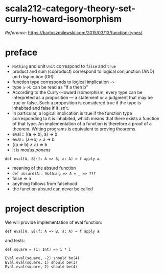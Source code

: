 # scala212-category-theory-set-curry-howard-isomorphism
_Reference_: https://bartoszmilewski.com/2015/03/13/function-types/

# preface
* `Nothing` and unit `Unit` correspond to `false` and `true`
* product and sum (coproduct) correspond to logical conjunction (AND) and disjunction (OR)
* function type corresponds to logical implication `->`
* type `a->b` can be read as "if a then b"
* According to the Curry-Howard isomorphism, every type can be interpreted as a 
proposition — a statement or a judgment that may be true or false. Such a proposition is considered true if the 
type is inhabited and false if it isn’t.
* In particular, a logical implication is true if the function type corresponding to it is inhabited, which means 
that there exists a function of that type. An implementation of a function is therefore a proof of a theorem. 
Writing programs is equivalent to proving theorems.
* eval :: ((a -> b), a) -> b
* eval :: (a⇒b) × a -> b
* ((a ⇒ b) ∧ a) ⇒ b
* it is _modus ponens_
```
def eval[A, B](f: A => B, a: A) = f apply a
```

* meaning of the absurd function
* `def absurd[A]: Nothing => A = _ => ???`
*  false ⇒ a
* anything follows from falsehood
*  the function absurd can never be called

# project description
We will provide implementation of eval function:
```
def eval[A, B](f: A => B, a: A) = f apply a
```
and tests:
```
def square = (i: Int) => i * i

Eval.eval(square, -2) should be(4)
Eval.eval(square, 1) should be(1)
Eval.eval(square, 2) should be(4)
```